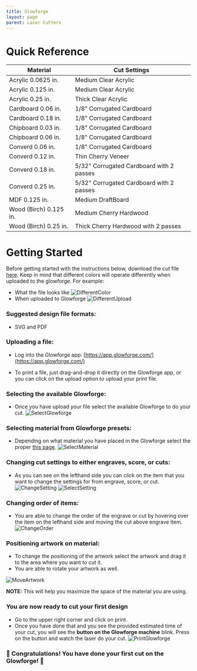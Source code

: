 ```yaml
---
title: Glowforge
layout: page
parent: Laser Cutters
---
```


# Quick Reference

| Material               | Cut Settings                             |
| ---------------------- | ---------------------------------------- |
| Acrylic 0.0625 in.     | Medium Clear Acrylic                     |
| Acrylic 0.125 in.      | Medium Clear Acrylic                     |
| Acrylic 0.25 in.       | Thick Clear Acrylic                      |
| Cardboard 0.06 in.     | 1/8" Corrugated Cardboard                |
| Cardboard 0.18 in.     | 1/8" Corrugated Cardboard                |
| Chipboard 0.03 in.     | 1/8" Corrugated Cardboard                |
| Chipboard 0.06 in.     | 1/8" Corrugated Cardboard                |
| Converd 0.06 in.       | 1/8" Corrugated Cardboard                |
| Converd 0.12 in.       | Thin Cherry Veneer                       |
| Converd 0.18 in.       | 5/32" Corrugated Cardboard with 2 passes |
| Converd 0.25 in.       | 5/32" Corrugated Cardboard with 2 passes |
| MDF 0.125 in.          | Medium DraftBoard                        |
| Wood (Birch) 0.125 in. | Medium Cherry Hardwood                   |
| Wood (Birch) 0.25 in.  | Thick Cherry Hardwood with 2 passes      |

# Getting Started

Before getting started with the instructions below, download the cut file [here](/assets/images/first_laser_cut/gix_first_cut.svg). Keep in mind that different colors will operate differently when uploaded to the glowforge. For example:

- What the file looks like
  ![DifferentColor](/assets/images/first_laser_cut/different_color.png)
- When uploaded to Glowforge
  ![DifferentUpload](/assets/images/first_laser_cut/uploaded_file.jpg)

### Suggested design file formats:

- SVG and PDF

### Uploading a file:

- Log into the Glowforge app: [https://app.glowforge.com/](https://app.glowforge.com/)

- To print a file, just drag-and-drop it directly on the Glowforge app, or you can click on the upload option to upload your print file.

### Selecting the available Glowforge:

- Once you have upload your file select the available Glowforge to do your cut.
  ![SelectGlowforge](/assets/images/first_laser_cut/select_glowforge.gif)

### Selecting material from Glowforge presets:

- Depending on what material you have placed in the Glowforge select the proper [this page](../tools/lasers/glowforge.html).
  ![SelectMaterial](/assets/images/first_laser_cut/select_material.png)

### Changing cut settings to either engraves, score, or cuts:

- As you can see on the lefthand side you can click on the item that you want to change the settings for from engrave, score, or cut.
  ![ChangeSetting](/assets/images/first_laser_cut/change_settings.png)
  ![SelectSetting](/assets/images/first_laser_cut/select_settings.jpg)

### Changing order of items:

- You are able to change the order of the engrave or cut by hovering over the item on the lefthand side and moving the cut above engrave item.
  ![ChangeOrder](/assets/images/first_laser_cut/change_order.gif)

### Positioning artwork on material:

- To change the positioning of the artwork select the artwork and drag it to the area where you want to cut it.
- You are able to rotate your artwork as well.

![MoveArtwork](/assets/images/first_laser_cut/move_artwork.gif)

**NOTE:** This will help you maximize the space of the material you are using.

### You are now ready to cut your first design

- Go to the upper right corner and click on print.
- Once you have done that and you see the provided estimated time of your cut, you will see the **button on the Glowforge machine** blink. Press on the button and watch the laser do your cut.
  ![PrintGlowforge](/assets/images/first_laser_cut/print_glowforge.gif)

### 🎉 **Congratulations! You have done your first cut on the Glowforge!** 🎉